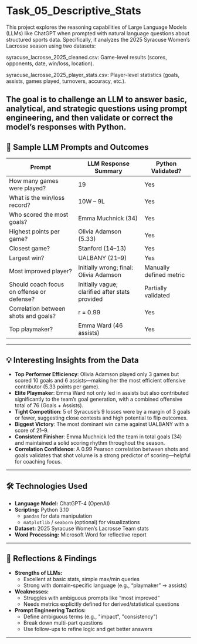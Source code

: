 # Task_05_Descriptive_Stats
This project explores the reasoning capabilities of Large Language Models (LLMs) like ChatGPT when prompted with natural language questions about structured sports data. Specifically, it analyzes the 2025 Syracuse Women’s Lacrosse season using two datasets:

syracuse_lacrosse_2025_cleaned.csv: Game-level results (scores, opponents, date, win/loss, location).

syracuse_lacrosse_2025_player_stats.csv: Player-level statistics (goals, assists, games played, turnovers, accuracy, etc.).

The goal is to challenge an LLM to answer basic, analytical, and strategic questions using prompt engineering, and then validate or correct the model’s responses with Python.
---

## 💬 Sample LLM Prompts and Outcomes

| Prompt | LLM Response Summary | Python Validated? |
|--------|----------------------|-------------------|
| How many games were played? | 19 | Yes |
| What is the win/loss record? | 10W – 9L | Yes |
| Who scored the most goals? | Emma Muchnick (34) | Yes |
| Highest points per game? | Olivia Adamson (5.33) | Yes |
| Closest game? | Stanford (14–13) | Yes |
| Largest win? | UALBANY (21–9) | Yes |
| Most improved player? | Initially wrong; final: Olivia Adamson | Manually defined metric |
| Should coach focus on offense or defense? | Initially vague; clarified after stats provided | Partially validated |
| Correlation between shots and goals? | r = 0.99 | Yes |
| Top playmaker? | Emma Ward (46 assists) | Yes |

---

## 💡 Interesting Insights from the Data

- **Top Performer Efficiency**: Olivia Adamson played only 3 games but scored 10 goals and 6 assists—making her the most efficient offensive contributor (5.33 points per game).
- **Elite Playmaker**: Emma Ward not only led in assists but also contributed significantly to the team’s goal generation, with a combined offensive total of 76 (Goals + Assists).
- **Tight Competition**: 5 of Syracuse’s 9 losses were by a margin of 3 goals or fewer, suggesting close contests and high potential to flip outcomes.
- **Biggest Victory**: The most dominant win came against UALBANY with a score of 21–9.
- **Consistent Finisher**: Emma Muchnick led the team in total goals (34) and maintained a solid scoring rhythm throughout the season.
- **Correlation Confidence**: A 0.99 Pearson correlation between shots and goals validates that shot volume is a strong predictor of scoring—helpful for coaching focus.

---

## 🛠️ Technologies Used

- **Language Model:** ChatGPT-4 (OpenAI)
- **Scripting:** Python 3.10
  - `pandas` for data manipulation
  - `matplotlib` / `seaborn` (optional) for visualizations
- **Dataset:** 2025 Syracuse Women’s Lacrosse Team stats
- **Word Processing:** Microsoft Word for reflective report


---

## 🧠 Reflections & Findings

- **Strengths of LLMs:**
  - Excellent at basic stats, simple max/min queries
  - Strong with domain-specific language (e.g., “playmaker” → assists)
- **Weaknesses:**
  - Struggles with ambiguous prompts like “most improved”
  - Needs metrics explicitly defined for derived/statistical questions
- **Prompt Engineering Tactics:**
  - Define ambiguous terms (e.g., "impact", "consistency")
  - Break down multi-part questions
  - Use follow-ups to refine logic and get better answers
---

